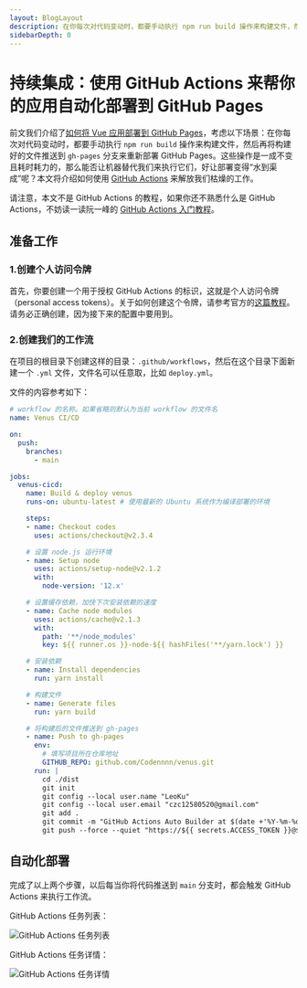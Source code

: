 ```yaml
---
layout: BlogLayout
description: 在你每次对代码变动时，都要手动执行 npm run build 操作来构建文件，然后再将构建好的文件推送到 gh-pages 分支来重新部署 GitHub Pages。这些操作是一成不变且耗时耗力的，那么能否让机器替代我们来执行它们，好让部署变得“水到渠成”呢？
sidebarDepth: 0
---
```


# 持续集成：使用 GitHub Actions 来帮你的应用自动化部署到 GitHub Pages

前文我们介绍了[如何将 Vue 应用部署到 GitHub Pages](/blog/deploy-vue-app-to-github-pages)，考虑以下场景：在你每次对代码变动时，都要手动执行 `npm run build` 操作来构建文件，然后再将构建好的文件推送到 `gh-pages` 分支来重新部署 GitHub Pages。这些操作是一成不变且耗时耗力的，那么能否让机器替代我们来执行它们，好让部署变得“水到渠成”呢？本文将介绍如何使用 [GitHub Actions](https://github.com/features/actions) 来解放我们枯燥的工作。

请注意，本文不是 GitHub Actions 的教程，如果你还不熟悉什么是 GitHub Actions，不妨读一读阮一峰的 [GitHub Actions 入门教程](http://www.ruanyifeng.com/blog/2019/09/getting-started-with-github-actions.html)。

## 准备工作

### 1.创建个人访问令牌

首先，你要创建一个用于授权 GitHub Actions 的标识，这就是个人访问令牌（personal access tokens）。关于如何创建这个令牌，请参考官方的[这篇教程](https://docs.github.com/cn/free-pro-team@latest/github/authenticating-to-github/creating-a-personal-access-token)。请务必正确创建，因为接下来的配置中要用到。

### 2.创建我们的工作流

在项目的根目录下创建这样的目录：`.github/workflows`，然后在这个目录下面新建一个 `.yml` 文件，文件名可以任意取，比如 `deploy.yml`。

文件的内容参考如下：
```yml
# workflow 的名称。如果省略则默认为当前 workflow 的文件名
name: Venus CI/CD

on:
  push:
    branches: 
      - main

jobs:
  venus-cicd:
    name: Build & deploy venus
    runs-on: ubuntu-latest # 使用最新的 Ubuntu 系统作为编译部署的环境

    steps:
    - name: Checkout codes
      uses: actions/checkout@v2.3.4

    # 设置 node.js 运行环境
    - name: Setup node
      uses: actions/setup-node@v2.1.2
      with:
        node-version: '12.x'

    # 设置缓存依赖，加快下次安装依赖的速度
    - name: Cache node modules
      uses: actions/cache@v2.1.3
      with:
        path: '**/node_modules'
        key: ${{ runner.os }}-node-${{ hashFiles('**/yarn.lock') }}

    # 安装依赖
    - name: Install dependencies
      run: yarn install

    # 构建文件
    - name: Generate files
      run: yarn build

    # 将构建后的文件推送到 gh-pages
    - name: Push to gh-pages
      env:
        # 填写项目所在仓库地址
        GITHUB_REPO: github.com/Codennnn/venus.git
      run: |
        cd ./dist
        git init
        git config --local user.name "LeoKu"
        git config --local user.email "czc12580520@gmail.com"
        git add .
        git commit -m "GitHub Actions Auto Builder at $(date +'%Y-%m-%d %H:%M:%S')"
        git push --force --quiet "https://${{ secrets.ACCESS_TOKEN }}@$GITHUB_REPO" HEAD:gh-pages
```

## 自动化部署

完成了以上两个步骤，以后每当你将代码推送到 `main` 分支时，都会触发 GitHub Actions 来执行工作流。

GitHub Actions 任务列表：

![GitHub Actions 任务列表](https://gitee.com/chinesee/images/raw/master/blog/5.png)

GitHub Actions 任务详情：

![GitHub Actions 任务详情](https://gitee.com/chinesee/images/raw/master/blog/6.png)
